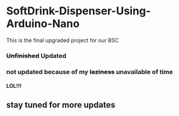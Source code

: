 # SoftDrink-Dispenser-Using-Arduino-Nano
This is the final upgraded project for our BSC

### ~~Unfinished~~ Updated

### not updated because of my ~~laziness~~ unavailable of time

#### LOL!!!

## stay tuned for more updates
